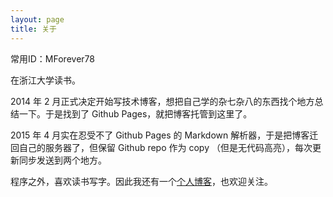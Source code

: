 ```yaml
---
layout: page
title: 关于
---
```


常用ID：MForever78

在浙江大学读书。

2014 年 2 月正式决定开始写技术博客，想把自己学的杂七杂八的东西找个地方总结一下。于是找到了 Github Pages，就把博客托管到这里了。

2015 年 4 月实在忍受不了 Github Pages 的 Markdown 解析器，于是把博客迁回自己的服务器了，但保留 Github repo 作为 copy （但是无代码高亮），每次更新同步发送到两个地方。

程序之外，喜欢读书写字。因此我还有一个[个人博客](//blog.mforever78.com)，也欢迎关注。
